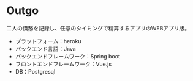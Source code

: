 # Outgo
二人の債務を記録し、任意のタイミングで精算するアプリのWEBアプリ版。
- プラットフォーム：heroku
- バックエンド言語：Java
- バックエンドフレームワーク：Spring boot
- フロントエンドフレームワーク：Vue.js
- DB：Postgresql
